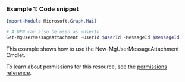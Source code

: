 ### Example 1: Code snippet

```powershellImport-Module Microsoft.Graph.Mail

# A UPN can also be used as -UserId.
Get-MgUserMessageAttachment -UserId $userId -MessageId $messageId
```
This example shows how to use the New-MgUserMessageAttachment Cmdlet.
To learn about permissions for this resource, see the [permissions reference](/graph/permissions-reference).

